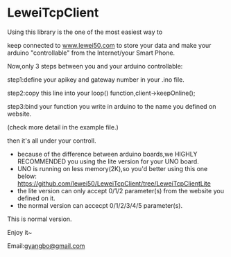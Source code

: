 LeweiTcpClient
==============
Using this library is the one of the most easiest way to 

keep connected to www.lewei50.com to store your data and make your arduino "controllable" from the Internet/your Smart Phone.

Now,only 3 steps between you and your arduino controllable:

step1:define your apikey and gateway number in your .ino file.

step2:copy this line into your loop() function,client->keepOnline();

step3:bind your function you write in arduino to the name you defined on website.

(check more detail in the example file.)

then it's all under your controll.

* because of the difference between arduino boards,we HIGHLY RECOMMENDED you using the lite version for your UNO board.
* UNO is running on less memory(2K),so you'd better using this one below:
https://github.com/lewei50/LeweiTcpClient/tree/LeweiTcpClientLite
* the lite version can only accept 0/1/2 parameter(s) from the website you defined on it.
* the normal version can accecpt 0/1/2/3/4/5 parameter(s).

This is normal version.

Enjoy it~

Email:gyangbo@gmail.com
